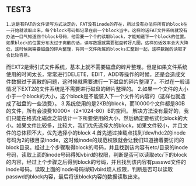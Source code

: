TEST3
---
	1.这是有FAT的文件读写方式决定的，FAT没有inode的存在，所以没有办法将所有的block在一开始就读取出来，每个block号码都记录在前一个block当中。这样的话FAT文件系统就没有办法一口气知道四个block号码，他需要一个个的读取block，才能知道下一个block的位置。如果block的位置分布太过于离散的话，读写数据就需要磁盘转好几圈，这样的话效率会大大降低，这时候就需要磁盘的碎片整理，将同一文件所属的blocks汇整到一起，这样数据的读取才会比较容易。
而EXT2是索引式文件系统，基本上就不需要磁盘的碎片整理。但是如果文件系统使用的时间太长，常常进行DELETE，EDIT，ADD等操作的时候，还是会造成文件数据过于离散的问题，这时候就需要进行一下磁盘的碎片整理了。不过在一般请情况下EXT2的文件系统是不需要进行磁盘的碎片整理的。
	2.如果一个文件的大小小于一个block的大小，这个block是不能装入下一个文件的内容的（这样也就造成了磁盘的一些浪费）。
	3.系统使用的是2KB的block，而10000个文件都是80B的文件，所有会浪费10000×（2*1024-80）B的空间。
解决方法没有最好的，我们只能在格式化磁盘之前估计一下所要使用的大小，然后确定要格式化block的大小。如果文件比较多，比较大，我们优先选择大的block，如果文件较小，并且文件的总体积不大，优先选择小的block
	4.首先透过挂载点找到/dev/hdc2的inode号码为2的根目录inode，这时候inode的规范权限就会让我们知道接着要访问的block目录。经过上个步骤取得block的号码，并且找到该内容有etc/目录的inode号码，读取上面的inode号码得知vbird的权限，判断是否可以读取etc/下的block的内容，经过上个步骤之后得到block的号码，并且找到该内容有passwd文件的inode号码，读取上面的inode号码得知vbird烦人权限，判断是否可以读取passwd的block内容，最后将该block内容的数据读取出来。
